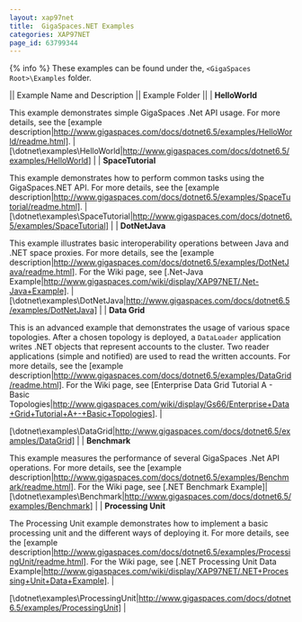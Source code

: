 ```yaml
---
layout: xap97net
title:  GigaSpaces.NET Examples
categories: XAP97NET
page_id: 63799344
---
```


{% info %} These examples can be found under the, `<GigaSpaces Root>\Examples` folder.

|| Example Name and Description || Example Folder ||
| **HelloWorld**

This example demonstrates simple GigaSpaces .Net API usage.
For more details, see the [example description|http://www.gigaspaces.com/docs/dotnet6.5/examples/HelloWorld/readme.html]. |
[<GigaSpaces Root>\dotnet\examples\HelloWorld|http://www.gigaspaces.com/docs/dotnet6.5/examples/HelloWorld] |
| **SpaceTutorial**

This example demonstrates how to perform common tasks using the GigaSpaces.NET API.
For more details, see the [example description|http://www.gigaspaces.com/docs/dotnet6.5/examples/SpaceTutorial/readme.html]. |
[<GigaSpaces Root>\dotnet\examples\SpaceTutorial|http://www.gigaspaces.com/docs/dotnet6.5/examples/SpaceTutorial] |
| **DotNetJava**

This example illustrates basic interoperability operations between Java and .NET space proxies.
For more details, see the [example description|http://www.gigaspaces.com/docs/dotnet6.5/examples/DotNetJava/readme.html].
For the Wiki page, see [.Net-Java Example|http://www.gigaspaces.com/wiki/display/XAP97NET/.Net-Java+Example]. |
[<GigaSpaces Root>\dotnet\examples\DotNetJava|http://www.gigaspaces.com/docs/dotnet6.5/examples/DotNetJava] |
| **Data Grid**

This is an advanced example that demonstrates the usage of various space topologies.
After a chosen topology is deployed, a `DataLoader` application writes .NET objects that represent accounts to the cluster. Two reader applications (simple and notified) are used to read the written accounts.
For more details, see the [example description|http://www.gigaspaces.com/docs/dotnet6.5/examples/DataGrid/readme.html].
For the Wiki page, see [Enterprise Data Grid Tutorial A - Basic Topologies|http://www.gigaspaces.com/wiki/display/Gs66/Enterprise+Data+Grid+Tutorial+A+-+Basic+Topologies]. |


[<GigaSpaces Root>\dotnet\examples\DataGrid|http://www.gigaspaces.com/docs/dotnet6.5/examples/DataGrid] |
| **Benchmark**

This example measures the performance of several GigaSpaces .Net API operations.
For more details, see the [example description|http://www.gigaspaces.com/docs/dotnet6.5/examples/Benchmark/readme.html].
For the Wiki page, see [.NET Benchmark Example]|[<GigaSpaces Root>\dotnet\examples\Benchmark|http://www.gigaspaces.com/docs/dotnet6.5/examples/Benchmark] |
| **Processing Unit**

The Processing Unit example demonstrates how to implement a basic processing unit and the different ways of deploying it.
For more details, see the [example description|http://www.gigaspaces.com/docs/dotnet6.5/examples/ProcessingUnit/readme.html].
For the Wiki page, see [.NET Processing Unit Data Example|http://www.gigaspaces.com/wiki/display/XAP97NET/.NET+Processing+Unit+Data+Example]. |


[<GigaSpaces Root>\dotnet\examples\ProcessingUnit|http://www.gigaspaces.com/docs/dotnet6.5/examples/ProcessingUnit] |